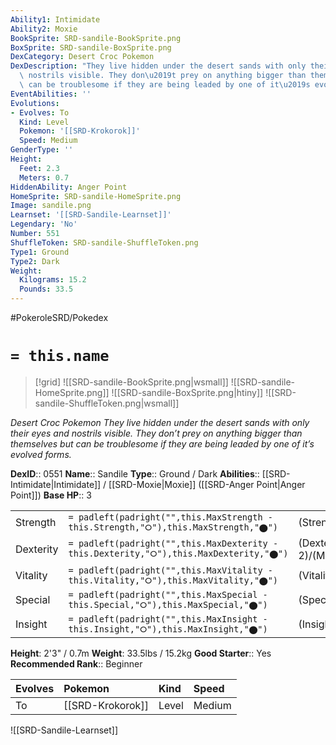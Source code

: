 ```yaml
---
Ability1: Intimidate
Ability2: Moxie
BookSprite: SRD-sandile-BookSprite.png
BoxSprite: SRD-sandile-BoxSprite.png
DexCategory: Desert Croc Pokemon
DexDescription: "They live hidden under the desert sands with only their eyes and\
  \ nostrils visible. They don\u2019t prey on anything bigger than themselves but\
  \ can be troublesome if they are being leaded by one of it\u2019s evolved forms."
EventAbilities: ''
Evolutions:
- Evolves: To
  Kind: Level
  Pokemon: '[[SRD-Krokorok]]'
  Speed: Medium
GenderType: ''
Height:
  Feet: 2.3
  Meters: 0.7
HiddenAbility: Anger Point
HomeSprite: SRD-sandile-HomeSprite.png
Image: sandile.png
Learnset: '[[SRD-Sandile-Learnset]]'
Legendary: 'No'
Number: 551
ShuffleToken: SRD-sandile-ShuffleToken.png
Type1: Ground
Type2: Dark
Weight:
  Kilograms: 15.2
  Pounds: 33.5
---
```


#PokeroleSRD/Pokedex

# `= this.name`

> [!grid]
> ![[SRD-sandile-BookSprite.png|wsmall]]
> ![[SRD-sandile-HomeSprite.png]]
> ![[SRD-sandile-BoxSprite.png|htiny]]
> ![[SRD-sandile-ShuffleToken.png|wsmall]]


*Desert Croc Pokemon*
*They live hidden under the desert sands with only their eyes and nostrils visible. They don’t prey on anything bigger than themselves but can be troublesome if they are being leaded by one of it’s evolved forms.*

**DexID**:: 0551
**Name**:: Sandile
**Type**:: Ground / Dark
**Abilities**:: [[SRD-Intimidate|Intimidate]] / [[SRD-Moxie|Moxie]] ([[SRD-Anger Point|Anger Point]])
**Base HP**:: 3

|           |                                                                                        |                                          |
| --------- | -------------------------------------------------------------------------------------- | ---------------------------------------- |
| Strength  | `= padleft(padright("",this.MaxStrength - this.Strength,"⭘"),this.MaxStrength,"⬤")`    | (Strength::2)/(MaxStrength::5)   |
| Dexterity | `= padleft(padright("",this.MaxDexterity - this.Dexterity,"⭘"),this.MaxDexterity,"⬤")` | (Dexterity:: 2)/(MaxDexterity::4) |
| Vitality  | `= padleft(padright("",this.MaxVitality - this.Vitality,"⭘"),this.MaxVitality,"⬤")`    | (Vitality::1)/(MaxVitality::3)   |
| Special   | `= padleft(padright("",this.MaxSpecial - this.Special,"⭘"),this.MaxSpecial,"⬤")`       | (Special::1)/(MaxSpecial::3)     |
| Insight   | `= padleft(padright("",this.MaxInsight - this.Insight,"⭘"),this.MaxInsight,"⬤")`       | (Insight::1)/(MaxInsight::3)     |

**Height**: 2'3" / 0.7m
**Weight**: 33.5lbs / 15.2kg
**Good Starter**:: Yes
**Recommended Rank**:: Beginner

| Evolves   | Pokemon          | Kind   | Speed   |
|:----------|:-----------------|:-------|:--------|
| To        | [[SRD-Krokorok]] | Level  | Medium  |

![[SRD-Sandile-Learnset]]
